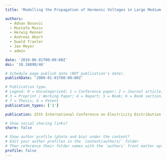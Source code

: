 ```yaml
---
title: 'Modelling the Propagation of Harmonic Voltages in Large Medium Voltage Distribution Networks'

authors:
  - Adnan Bosovic
  - Mustafa Music
  - Herwig Renner
  - Andreas Abart
  - Ewald Traxler
  - Jan Meyer
  - admin

date: '2019-06-01T00:00:00Z'
doi: '10.34890/46'

# Schedule page publish date (NOT publication's date).
publishDate: '2000-01-01T00:00:00Z'

# Publication type.
# Legend: 0 = Uncategorized; 1 = Conference paper; 2 = Journal article;
# 3 = Preprint / Working Paper; 4 = Report; 5 = Book; 6 = Book section;
# 7 = Thesis; 8 = Patent
publication_types: ['1']

publication: 25th International Conference on Electricity Distribution (CIRED)

# Show social sharing links?
share: false

# Show author profile (photo and bio) under the content?
# Edit your author profiles in the `content/authors/` folder
# Then reference their folder names with the `authors` front matter option above
profile: false
---
```

